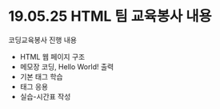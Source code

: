 # 19.05.25 HTML 팀 교육봉사 내용
코딩교육봉사 진행 내용<br>
<ul>
    <li>HTML 웹 페이지 구조</li>
    <li>메모장 코딩, Hello World! 출력</li>
    <li>기본 태그 학습</li>
    <li>태그 응용</li>
    <li>실습-시간표 작성</li>
</ul>
